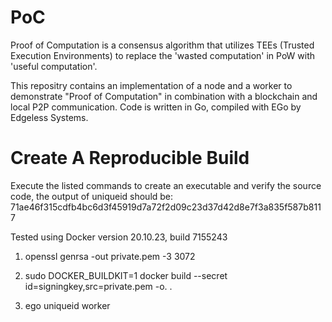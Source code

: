 # PoC
Proof of Computation is a consensus algorithm that utilizes TEEs (Trusted Execution Environments)
to replace the 'wasted computation' in PoW with 'useful computation'.

This repositry contains an implementation of a node and a worker to demonstrate "Proof of Computation" in combination
with a blockchain and local P2P communication. Code is written in Go, compiled with EGo by Edgeless Systems.

# Create A Reproducible Build

Execute the listed commands to create an executable and verify the source code,
the output of uniqueid should be: 71ae46f315cdfb4bc6d3f45919d7a72f2d09c23d37d42d8e7f3a835f587b8117

Tested using Docker version 20.10.23, build 7155243

1. openssl genrsa -out private.pem -3 3072

2. sudo DOCKER_BUILDKIT=1 docker build --secret id=signingkey,src=private.pem -o. .

3. ego uniqueid worker